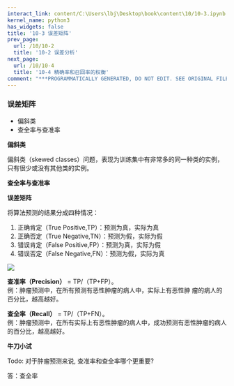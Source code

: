 ```yaml
---
interact_link: content/C:\Users\lbj\Desktop\book\content\10/10-3.ipynb
kernel_name: python3
has_widgets: false
title: '10-3 误差矩阵'
prev_page:
  url: /10/10-2
  title: '10-2 误差分析'
next_page:
  url: /10/10-4
  title: '10-4 精确率和召回率的权衡'
comment: "***PROGRAMMATICALLY GENERATED, DO NOT EDIT. SEE ORIGINAL FILES IN /content***"
---
```


### 误差矩阵

+ 偏斜类
+ 查全率与查准率

**偏斜类**

偏斜类（skewed classes）问题，表现为训练集中有非常多的同一种类的实例，只有很少或没有其他类的实例。 

**查全率与查准率**

**误差矩阵**

将算法预测的结果分成四种情况： 
1. 正确肯定（True Positive,TP）：预测为真，实际为真 
2. 正确否定（True Negative,TN）：预测为假，实际为假 
3. 错误肯定（False Positive,FP）：预测为真，实际为假 
4. 错误否定（False Negative,FN）：预测为假，实际为真 

![](https://i.loli.net/2018/12/01/5c02a5038ea46.png)

**查准率（Precision）** = TP/（TP+FP）。    
例：肿瘤预测中，在所有预测有恶性肿瘤的病人中，实际上有恶性肿
瘤的病人的百分比，越高越好。

**查全率（Recall）** =  TP/（TP+FN）。    
例：肿瘤预测中，在所有实际上有恶性肿瘤的病人中，成功预测有恶性肿瘤的病人的百分比，越高越好。 

**牛刀小试**

Todo: 对于肿瘤预测来说, 查准率和查全率哪个更重要?



答：查全率

